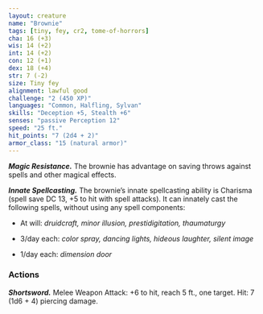 ```yaml
---
layout: creature
name: "Brownie"
tags: [tiny, fey, cr2, tome-of-horrors]
cha: 16 (+3)
wis: 14 (+2)
int: 14 (+2)
con: 12 (+1)
dex: 18 (+4)
str: 7 (-2)
size: Tiny fey
alignment: lawful good
challenge: "2 (450 XP)"
languages: "Common, Halfling, Sylvan"
skills: "Deception +5, Stealth +6"
senses: "passive Perception 12"
speed: "25 ft."
hit_points: "7 (2d4 + 2)"
armor_class: "15 (natural armor)"
---
```


***Magic Resistance.*** The brownie has advantage on saving throws against
spells and other magical effects.

***Innate Spellcasting.*** The brownie’s innate spellcasting ability is
Charisma (spell save DC 13, +5 to hit with spell attacks). It can
innately cast the following spells, without using any spell
components:

* At will: <i>druidcraft, minor illusion, prestidigitation, thaumaturgy</i>

* 3/day each: <i>color spray, dancing lights, hideous laughter, silent image</i>

* 1/day each: <i>dimension door</i>

### Actions

***Shortsword.*** Melee Weapon Attack: +6 to hit,
reach 5 ft., one target. Hit: 7 (1d6 + 4) piercing
damage.
